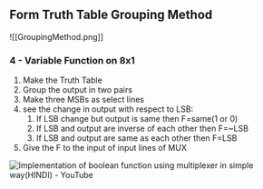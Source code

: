 ## Form Truth Table Grouping Method

![[GroupingMethod.png]]
### 4 - Variable Function on 8x1 
1. Make the Truth Table
2. Group the output in two pairs
3. Make three MSBs as select lines
4. see the change in output with respect to LSB:
	1. If LSB change but output is same then F=same(1 or 0)
	2.  If LSB and output are inverse of each other then F=~LSB
	3. If LSB and output are same as each other then F=LSB
5. Give the F to the input of input lines of MUX
   
![Implementation of boolean function using multiplexer in simple way(HINDI) - YouTube](https://www.youtube.com/watch?v=XekiTMLjDUE)